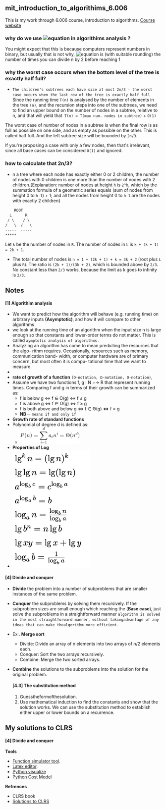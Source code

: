 ## mit_introduction_to_algorithims_6.006
This is my work through 6.006 course, introduction to algorithms.
[Course website](https://ocw.mit.edu/courses/electrical-engineering-and-computer-science/6-006-introduction-to-algorithms-fall-2011/lecture-videos/)
### why do we use ![equation](https://latex.codecogs.com/gif.latex?\fn_phv&space;\log_{2}{n})  in algorithims analysis ?
 You might expect that this is because computers represent numbers in binary, but usually that is not why, 
 ![equation](https://latex.codecogs.com/gif.latex?\fn_phv&space;\log_{2}{n})  is (with suitable rounding)   the number of times you can divide n by 2 before reaching 1

### why the worst case occurs when the bottom level of the tree is exactly half full?
- `The children's subtrees each have size at most 2n/3 - the worst case occurs when the last row of the tree is exactly half full`
Since the running time `T(n)` is analysed by the number of elements in the tree `(n)`, and the recursion steps into one of the subtrees, we need to find an upper bound on the number of nodes in a subtree, relative to n, and that will yield that` T(n) = T(max num. nodes in subtree)` + `O(1)`

The worst case of number of nodes in a subtree is when the final row is as full as possible on one side, and as empty as possible on the other. This is called half full. And the left subtree size will be bounded by `2n/3`.

If you're proposing a case with only a few nodes, then that's irrelevant, since all base cases can be considered `O(1)` and ignored.

### how to calculate that 2n/3?
- n a tree where each node has exactly either 0 or 2 children, the number of nodes with 0 children is one more than the number of nodes with 2 children.{Explanation: number of nodes at height `h` is `2^h`, which by the summation formula of a geometric series equals (sum of nodes from height 0 to `h-1`) + 1; and all the nodes from height 0 to `h-1` are the nodes with exactly 2 children}
```
    ROOT
  L      R
 / \    / \
/   \  /   \
-----  -----
*****
``` 
Let `k` be the number of nodes in `R`. The number of nodes in `L` is `k + (k + 1) = 2k + 1`.
- The total number of nodes is `n = 1 + (2k + 1) + k = 3k + 2` (root plus `L` plus `R`). The ratio is `(2k + 1)/(3k + 2)`, which is bounded above by `2/3`. No constant less than `2/3` works, because the limit as k goes to infinity is `2/3`.
## Notes
#### [1] Algorithim analysis
- We want to predict how the algorithm will behave (e.g. running time) on arbitrary inputs **(Asymptotic)**, and how it will compare to other algorithms
- we look at the running time of an algorithm when the input size n is large enough so that constants and lower-order terms do not matter. This is called `aymptotic analysis of algorithms` .
- Analyzing an algorithm has come to mean predicting the resources that the algo- rithm requires. Occasionally, resources such as memory, communication band- width, or computer hardware are of primary concern, but most often it is compu- tational time that we want to measure. 
- 
- **rate of growth of a function** `(O-notation, Ω-notation, Θ-notation)`, 
- Assume we have two functions f, g : N −→ R that represent running times. Comparing f and g in terms of their growth can be summarized as: 
    - f is below g ⇔ f ∈ O(g) ⇔ f ≤ g
    - f is above g ⇔ f ∈ Ω(g) ⇔ f ≥ g
    - f is both above and below g ⇔ f ∈ Θ(g) ⇔ f = g 
    - **NB** `⇔ means if and only if` 
- **Growth rate of standard functions**
- Polynomial of degree d is defined as: 
    - ![equation](images/CodeCogsEqn.gif)
- **Properties of Log** 
- ![equation](images/logs.png)



#### [4] Divide and conquer
- **Divide** the problem into a number of subproblems that are smaller instances of the same problem.
- **Conquer** the subproblems by solving them recursively. If the subproblem sizes are small enough which reaching the (**Base case**), just solve the subproblems in a straightforward manner `algorithm is solved in the most straightforward manner, without takingadvantage of any ideas that can make thealgorithm more efficient`.
- Ex:. **Merge sort**
    - Divide: Divide an array of n elements into two arrays of n/2 elements each.
    - Conquer: Sort the two arrays recursively.
    - Combine: Merge the two sorted arrays.

- **Combine** the solutions to the subproblems into the solution for the original problem. 
    #### [4.3] The substitution method
    1. Guesstheformofthesolution.
    2. Use mathematical induction to find the constants and show that the solution works.
    We can use the substitution method to establish either upper or lower bounds on a recurrence.

## My solutions to CLRS
#### [4] Divide and conquer

**Tools**
- [Function simulator tool](https://www.desmos.com/calculator/auubsajefh).
- [Latex editor](https://www.codecogs.com/latex/eqneditor.php).
- [Python visualize](http://www.pythontutor.com/visualize.html#mode=edit)
- [Python Cost Model](http://scripts.mit.edu/~6.006/fall08/wiki/index.php?title=Python_Cost_Model#Cost_of_Python_String_Operations)


**Refrences**
- CLRS book 
- [Solutions to CLRS](https://sites.math.rutgers.edu/~ajl213/CLRS/CLRS.html) 